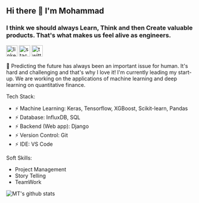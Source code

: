 ## Hi there 👋 I'm Mohammad
### I think we should always Learn, Think and then Create valuable products. That's what makes us feel alive as engineers.
[<img src='https://cdn.jsdelivr.net/npm/simple-icons@3.0.1/icons/linkedin.svg' alt='linkedin' height='30'>](https://www.linkedin.com/in/mohammad-talaei-mt/) [<img src='https://cdn.jsdelivr.net/npm/simple-icons@3.0.1/icons/stackoverflow.svg' alt='stackoverflow' height='30'>](https://stackoverflow.com/users/15022532) [<img src='https://cdn.jsdelivr.net/npm/simple-icons@3.0.1/icons/twitter.svg' alt='twitter' height='30'>](https://twitter.com/MtTalaei)

🌱 Predicting the future has always been an important issue for human. It's hard and challenging and that's why I love it! I'm currently leading my start-up. We are working on the applications of machine learning and deep learning on quantitative finance. 

Tech Stack:

- ⚡ Machine Learning: Keras, Tensorflow, XGBoost, Scikit-learn, Pandas
- ⚡ Database: InfluxDB, SQL
- ⚡ Backend (Web app): Django
- ⚡ Version Control: Git
- ⚡ IDE: VS Code

Soft Skills:

-  Project Management
-  Story Telling
-  TeamWork

![MT's github stats](https://github-readme-stats.vercel.app/api?username=MTisMT&show_icons=true&theme=radical)
<!--
**MTisMT/MTisMT** is a ✨ _special_ ✨ repository because its `README.md` (this file) appears on your GitHub profile.

Here are some ideas to get you started:
  [<img src='https://cdn.jsdelivr.net/npm/simple-icons@3.0.1/icons/stackoverflow.svg' alt='stackoverflow' height='30'>](https://stackoverflow.com/users/15022532)

- 🔭 I’m currently working on ...
- 🌱 I’m currently learning ...
- 👯 I’m looking to collaborate on ...
- 🤔 I’m looking for help with ...
- 💬 Ask me about ...
- 📫 How to reach me: ...
- 😄 Pronouns: ...
- ⚡ Fun fact: ...
-->
